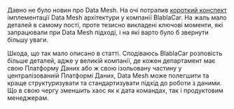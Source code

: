 Давно не було новин про Data Mesh. На очі потрапив [короткий конспект](https://medium.com/blablacar/dos-and-don-ts-of-data-mesh-e093f1662c2d) імплементації Data Mesh архітектури у компанії BlablaCar. На жаль мало деталей в самому пості, проте тезисно викладені ключові моменти, які запрацювали при Data Mesh підході, і на які варто було б звернути більшу уваги.

Шкода, що так мало описано в статті. Сподіваюсь BlablaCar розповість більше деталей, адже у великій компанії, де кожен департамент має свою Платформу Даних або ж свою ізольовану частину у централізованиій Платформі Даних, Data Mesh може полегшити та краще структуризувати та стандартизувати підхід до роботи з даними. Що в свою чергу зменшить хаос як к дата командах, так і продуктовим менеджерам.